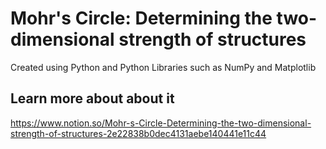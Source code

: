 # Mohr's Circle: Determining the two-dimensional strength of structures
Created using Python and Python Libraries such as NumPy and Matplotlib
## Learn more about about it
https://www.notion.so/Mohr-s-Circle-Determining-the-two-dimensional-strength-of-structures-2e22838b0dec4131aebe140441e11c44
